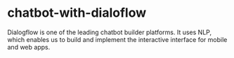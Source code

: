 # chatbot-with-dialoflow
Dialogflow is one of the leading chatbot builder platforms. It uses NLP, which enables us to build and implement the interactive interface for mobile and web apps.

